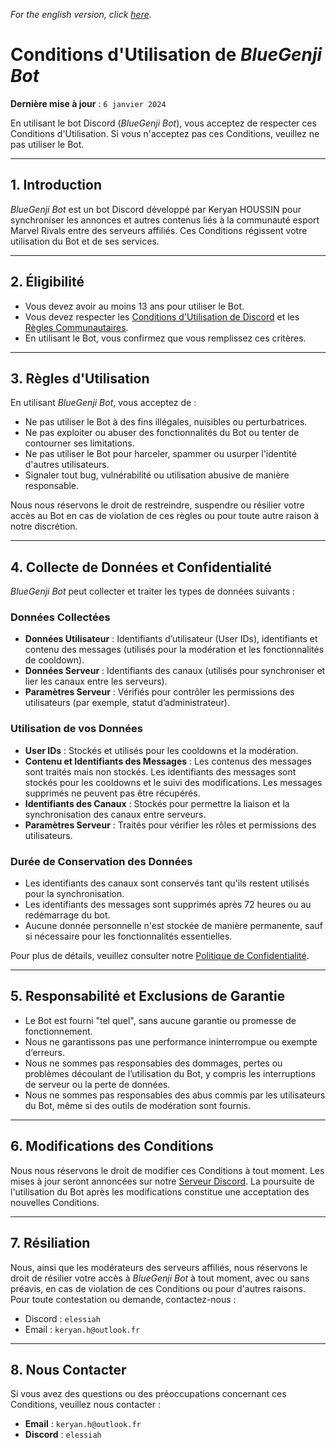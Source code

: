 *For the english version, click [here](https://bluegenji-esport.fr/bot-legal-terms/termsOfService.pdf).*
# Conditions d'Utilisation de _BlueGenji Bot_
**Dernière mise à jour** : `6 janvier 2024`

En utilisant le bot Discord (_BlueGenji Bot_), vous acceptez de respecter ces Conditions d'Utilisation. Si vous n'acceptez pas ces Conditions, veuillez ne pas utiliser le Bot.

---

## 1. Introduction
_BlueGenji Bot_ est un bot Discord développé par Keryan HOUSSIN pour synchroniser les annonces et autres contenus liés à la communauté esport Marvel Rivals entre des serveurs affiliés. Ces Conditions régissent votre utilisation du Bot et de ses services.

---

## 2. Éligibilité
- Vous devez avoir au moins 13 ans pour utiliser le Bot.
- Vous devez respecter les [Conditions d'Utilisation de Discord](https://discord.com/terms) et les [Règles Communautaires](https://discord.com/guidelines).
- En utilisant le Bot, vous confirmez que vous remplissez ces critères.

---

## 3. Règles d'Utilisation
En utilisant _BlueGenji Bot_, vous acceptez de :
- Ne pas utiliser le Bot à des fins illégales, nuisibles ou perturbatrices.
- Ne pas exploiter ou abuser des fonctionnalités du Bot ou tenter de contourner ses limitations.
- Ne pas utiliser le Bot pour harceler, spammer ou usurper l'identité d'autres utilisateurs.
- Signaler tout bug, vulnérabilité ou utilisation abusive de manière responsable.

Nous nous réservons le droit de restreindre, suspendre ou résilier votre accès au Bot en cas de violation de ces règles ou pour toute autre raison à notre discrétion.

---

## 4. Collecte de Données et Confidentialité
_BlueGenji Bot_ peut collecter et traiter les types de données suivants :

### **Données Collectées**
- **Données Utilisateur** : Identifiants d’utilisateur (User IDs), identifiants et contenu des messages (utilisés pour la modération et les fonctionnalités de cooldown).
- **Données Serveur** : Identifiants des canaux (utilisés pour synchroniser et lier les canaux entre les serveurs).
- **Paramètres Serveur** : Vérifiés pour contrôler les permissions des utilisateurs (par exemple, statut d’administrateur).

### **Utilisation de vos Données**
- **User IDs** : Stockés et utilisés pour les cooldowns et la modération.
- **Contenu et Identifiants des Messages** : Les contenus des messages sont traités mais non stockés. Les identifiants des messages sont stockés pour les cooldowns et le suivi des modifications. Les messages supprimés ne peuvent pas être récupérés.
- **Identifiants des Canaux** : Stockés pour permettre la liaison et la synchronisation des canaux entre serveurs.
- **Paramètres Serveur** : Traités pour vérifier les rôles et permissions des utilisateurs.

### **Durée de Conservation des Données**
- Les identifiants des canaux sont conservés tant qu'ils restent utilisés pour la synchronisation.
- Les identifiants des messages sont supprimés après 72 heures ou au redémarrage du bot.
- Aucune donnée personnelle n'est stockée de manière permanente, sauf si nécessaire pour les fonctionnalités essentielles.

Pour plus de détails, veuillez consulter notre [Politique de Confidentialité](#).

---

## 5. Responsabilité et Exclusions de Garantie
- Le Bot est fourni "tel quel", sans aucune garantie ou promesse de fonctionnement.
- Nous ne garantissons pas une performance ininterrompue ou exempte d’erreurs.
- Nous ne sommes pas responsables des dommages, pertes ou problèmes découlant de l’utilisation du Bot, y compris les interruptions de serveur ou la perte de données.
- Nous ne sommes pas responsables des abus commis par les utilisateurs du Bot, même si des outils de modération sont fournis.

---

## 6. Modifications des Conditions
Nous nous réservons le droit de modifier ces Conditions à tout moment. Les mises à jour seront annoncées sur notre [Serveur Discord](https://discord.gg/5kG9DDKx). La poursuite de l'utilisation du Bot après les modifications constitue une acceptation des nouvelles Conditions.

---

## 7. Résiliation
Nous, ainsi que les modérateurs des serveurs affiliés, nous réservons le droit de résilier votre accès à _BlueGenji Bot_ à tout moment, avec ou sans préavis, en cas de violation de ces Conditions ou pour d'autres raisons. Pour toute contestation ou demande, contactez-nous :
- Discord : `elessiah`
- Email : `keryan.h@outlook.fr`

---

## 8. Nous Contacter
Si vous avez des questions ou des préoccupations concernant ces Conditions, veuillez nous contacter :
- **Email** : `keryan.h@outlook.fr`
- **Discord** : `elessiah`